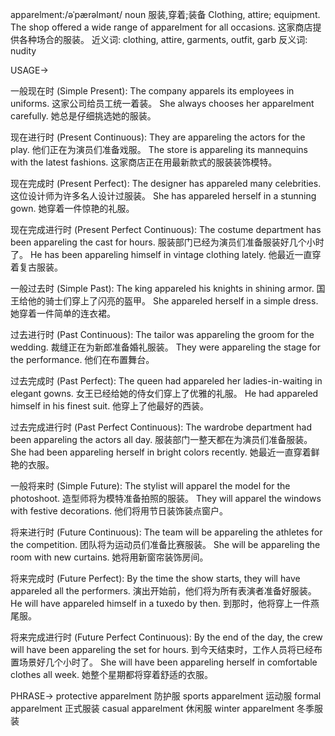 apparelment:/əˈpærəlmənt/
noun
服装,穿着;装备
Clothing, attire; equipment.
The shop offered a wide range of apparelment for all occasions. 这家商店提供各种场合的服装。
近义词: clothing, attire, garments, outfit, garb
反义词: nudity

USAGE->

一般现在时 (Simple Present):
The company apparels its employees in uniforms.  这家公司给员工统一着装。
She always chooses her apparelment carefully. 她总是仔细挑选她的服装。

现在进行时 (Present Continuous):
They are appareling the actors for the play. 他们正在为演员们准备戏服。
The store is appareling its mannequins with the latest fashions.  这家商店正在用最新款式的服装装饰模特。

现在完成时 (Present Perfect):
The designer has appareled many celebrities.  这位设计师为许多名人设计过服装。
She has appareled herself in a stunning gown. 她穿着一件惊艳的礼服。

现在完成进行时 (Present Perfect Continuous):
The costume department has been appareling the cast for hours. 服装部门已经为演员们准备服装好几个小时了。
He has been appareling himself in vintage clothing lately. 他最近一直穿着复古服装。

一般过去时 (Simple Past):
The king appareled his knights in shining armor. 国王给他的骑士们穿上了闪亮的盔甲。
She appareled herself in a simple dress. 她穿着一件简单的连衣裙。

过去进行时 (Past Continuous):
The tailor was appareling the groom for the wedding.  裁缝正在为新郎准备婚礼服装。
They were appareling the stage for the performance. 他们在布置舞台。

过去完成时 (Past Perfect):
The queen had appareled her ladies-in-waiting in elegant gowns.  女王已经给她的侍女们穿上了优雅的礼服。
He had appareled himself in his finest suit. 他穿上了他最好的西装。

过去完成进行时 (Past Perfect Continuous):
The wardrobe department had been appareling the actors all day.  服装部门一整天都在为演员们准备服装。
She had been appareling herself in bright colors recently.  她最近一直穿着鲜艳的衣服。

一般将来时 (Simple Future):
The stylist will apparel the model for the photoshoot. 造型师将为模特准备拍照的服装。
They will apparel the windows with festive decorations. 他们将用节日装饰装点窗户。

将来进行时 (Future Continuous):
The team will be appareling the athletes for the competition.  团队将为运动员们准备比赛服装。
She will be appareling the room with new curtains. 她将用新窗帘装饰房间。

将来完成时 (Future Perfect):
By the time the show starts, they will have appareled all the performers.  演出开始前，他们将为所有表演者准备好服装。
He will have appareled himself in a tuxedo by then. 到那时，他将穿上一件燕尾服。

将来完成进行时 (Future Perfect Continuous):
By the end of the day, the crew will have been appareling the set for hours. 到今天结束时，工作人员将已经布置场景好几个小时了。
She will have been appareling herself in comfortable clothes all week.  她整个星期都将穿着舒适的衣服。

PHRASE->
protective apparelment  防护服
sports apparelment 运动服
formal apparelment 正式服装
casual apparelment 休闲服
winter apparelment 冬季服装
